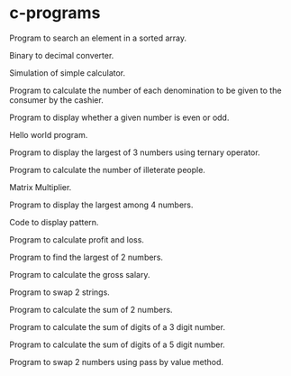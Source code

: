 # c-programs

Program to search an element in a sorted array.

Binary to decimal converter.

Simulation of simple calculator.

Program to calculate the number of each denomination to be given to the consumer by the cashier.

Program to display whether a given number is even or odd.

Hello world program.

Program to display the largest of 3 numbers using ternary operator.

Program to calculate the number of illeterate people.

Matrix Multiplier.

Program to display the largest among 4 numbers.

Code to display pattern.

Program to calculate profit and loss.

Program to find the largest of 2 numbers.

Program to calculate the gross salary.

Program to swap 2 strings.

Program to calculate the sum of 2 numbers.

Program to calculate the sum of digits of a 3 digit number.

Program to calculate the sum of digits of a 5 digit number.

Program to swap 2 numbers using pass by value method.
